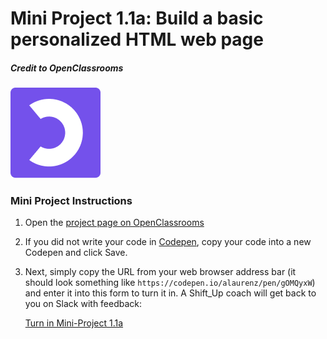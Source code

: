 # Mini Project 1.1a: Build a basic personalized HTML web page

##### Credit to OpenClassrooms
![Become](https://github.com/OCclassprojects/logo/blob/master/fav-icon.png?raw=true)

### Mini Project Instructions

1. Open the [project page on OpenClassrooms](https://openclassrooms.com/en/courses/5265446-build-your-first-web-pages-with-html-and-css/6773861-get-some-practice-building-your-first-page-with-html-and-css)

1. If you did not write your code in [Codepen](https://codepen.io/), copy your code into a new Codepen and click Save. 

1. Next, simply copy the URL from your web browser address bar (it should look something like `https://codepen.io/alaurenz/pen/gOMQyxW`) and enter it into this form to turn it in. A Shift_Up coach will get back to you on Slack with feedback:

	[Turn in Mini-Project 1.1a](https://docs.google.com/forms/d/e/1FAIpQLSc_sfQGLtQm0urCPut6eXEv032EcCZrKGJFDcvJjs7IWP4NTg/viewform?usp=pp_url&entry.528082491=Mini-Project+1.1a)

